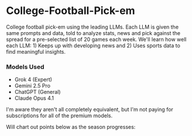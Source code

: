 # College-Football-Pick-em
College football pick-em using the leading LLMs. Each LLM is given the same prompts and data, told to analyze stats, news and pick against the spread for a pre-selected list of 20 games each week. We'll learn how well each LLM: 1) Keeps up with developing news and 2) Uses sports data to find meaningful insights. 

### Models Used
- Grok 4 (Expert)
- Gemini 2.5 Pro
- ChatGPT (General)
- Claude Opus 4.1

I'm aware they aren't all completely equivalent, but I'm not paying for subscriptions for all of the premium models.

Will chart out points below as the season progresses:
